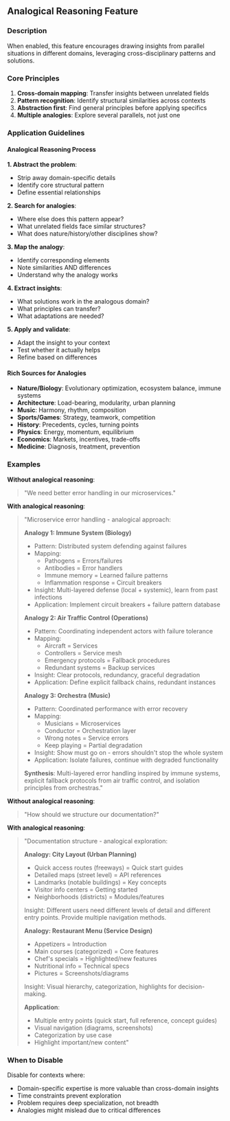 ## Analogical Reasoning Feature

### Description

When enabled, this feature encourages drawing insights from parallel situations in different domains, leveraging cross-disciplinary patterns and solutions.

### Core Principles

1. **Cross-domain mapping**: Transfer insights between unrelated fields
2. **Pattern recognition**: Identify structural similarities across contexts
3. **Abstraction first**: Find general principles before applying specifics
4. **Multiple analogies**: Explore several parallels, not just one

### Application Guidelines

#### Analogical Reasoning Process

**1. Abstract the problem**:
- Strip away domain-specific details
- Identify core structural pattern
- Define essential relationships

**2. Search for analogies**:
- Where else does this pattern appear?
- What unrelated fields face similar structures?
- What does nature/history/other disciplines show?

**3. Map the analogy**:
- Identify corresponding elements
- Note similarities AND differences
- Understand why the analogy works

**4. Extract insights**:
- What solutions work in the analogous domain?
- What principles can transfer?
- What adaptations are needed?

**5. Apply and validate**:
- Adapt the insight to your context
- Test whether it actually helps
- Refine based on differences

#### Rich Sources for Analogies

- **Nature/Biology**: Evolutionary optimization, ecosystem balance, immune systems
- **Architecture**: Load-bearing, modularity, urban planning
- **Music**: Harmony, rhythm, composition
- **Sports/Games**: Strategy, teamwork, competition
- **History**: Precedents, cycles, turning points
- **Physics**: Energy, momentum, equilibrium
- **Economics**: Markets, incentives, trade-offs
- **Medicine**: Diagnosis, treatment, prevention

### Examples

**Without analogical reasoning**:
> "We need better error handling in our microservices."

**With analogical reasoning**:
> "Microservice error handling - analogical approach:
> 
> **Analogy 1: Immune System (Biology)**
> - Pattern: Distributed system defending against failures
> - Mapping:
>   - Pathogens = Errors/failures
>   - Antibodies = Error handlers
>   - Immune memory = Learned failure patterns
>   - Inflammation response = Circuit breakers
> - Insight: Multi-layered defense (local + systemic), learn from past infections
> - Application: Implement circuit breakers + failure pattern database
> 
> **Analogy 2: Air Traffic Control (Operations)**
> - Pattern: Coordinating independent actors with failure tolerance
> - Mapping:
>   - Aircraft = Services
>   - Controllers = Service mesh
>   - Emergency protocols = Fallback procedures
>   - Redundant systems = Backup services
> - Insight: Clear protocols, redundancy, graceful degradation
> - Application: Define explicit fallback chains, redundant instances
> 
> **Analogy 3: Orchestra (Music)**
> - Pattern: Coordinated performance with error recovery
> - Mapping:
>   - Musicians = Microservices
>   - Conductor = Orchestration layer
>   - Wrong notes = Service errors
>   - Keep playing = Partial degradation
> - Insight: Show must go on - errors shouldn't stop the whole system
> - Application: Isolate failures, continue with degraded functionality
> 
> **Synthesis**: Multi-layered error handling inspired by immune systems, explicit fallback protocols from air traffic control, and isolation principles from orchestras."

**Without analogical reasoning**:
> "How should we structure our documentation?"

**With analogical reasoning**:
> "Documentation structure - analogical exploration:
> 
> **Analogy: City Layout (Urban Planning)**
> - Quick access routes (freeways) = Quick start guides
> - Detailed maps (street level) = API references
> - Landmarks (notable buildings) = Key concepts
> - Visitor info centers = Getting started
> - Neighborhoods (districts) = Modules/features
> 
> Insight: Different users need different levels of detail and different entry points. Provide multiple navigation methods.
> 
> **Analogy: Restaurant Menu (Service Design)**
> - Appetizers = Introduction
> - Main courses (categorized) = Core features
> - Chef's specials = Highlighted/new features
> - Nutritional info = Technical specs
> - Pictures = Screenshots/diagrams
> 
> Insight: Visual hierarchy, categorization, highlights for decision-making.
> 
> **Application**: 
> - Multiple entry points (quick start, full reference, concept guides)
> - Visual navigation (diagrams, screenshots)
> - Categorization by use case
> - Highlight important/new content"

### When to Disable

Disable for contexts where:
- Domain-specific expertise is more valuable than cross-domain insights
- Time constraints prevent exploration
- Problem requires deep specialization, not breadth
- Analogies might mislead due to critical differences
